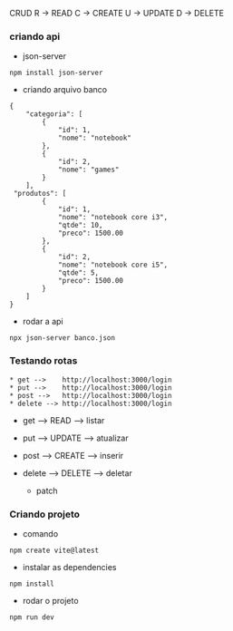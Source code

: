 CRUD
    R -> READ
    C -> CREATE
    U -> UPDATE
    D -> DELETE

### criando api
* json-server
```
npm install json-server
```

* criando arquivo banco
```
{
    "categoria": [
        { 
            "id": 1, 
            "nome": "notebook"
        },
        {
            "id": 2,
            "nome": "games"
        }
    ],
 "produtos": [
        { 
            "id": 1, 
            "nome": "notebook core i3",
            "qtde": 10,
            "preco": 1500.00
        },
        {
            "id": 2,
            "nome": "notebook core i5",
            "qtde": 5,
            "preco": 1500.00
        }
    ]
}
```

* rodar a api
```
npx json-server banco.json
```

### Testando rotas
    * get -->    http://localhost:3000/login
    * put -->    http://localhost:3000/login
    * post -->   http://localhost:3000/login
    * delete --> http://localhost:3000/login

* get -->  READ     --> listar
* put -->  UPDATE   --> atualizar
* post --> CREATE   --> inserir
* delete --> DELETE --> deletar

    * patch
### Criando projeto
* comando
```
npm create vite@latest
```

* instalar as dependencies
```
npm install
```

* rodar o projeto
```
npm run dev
```
